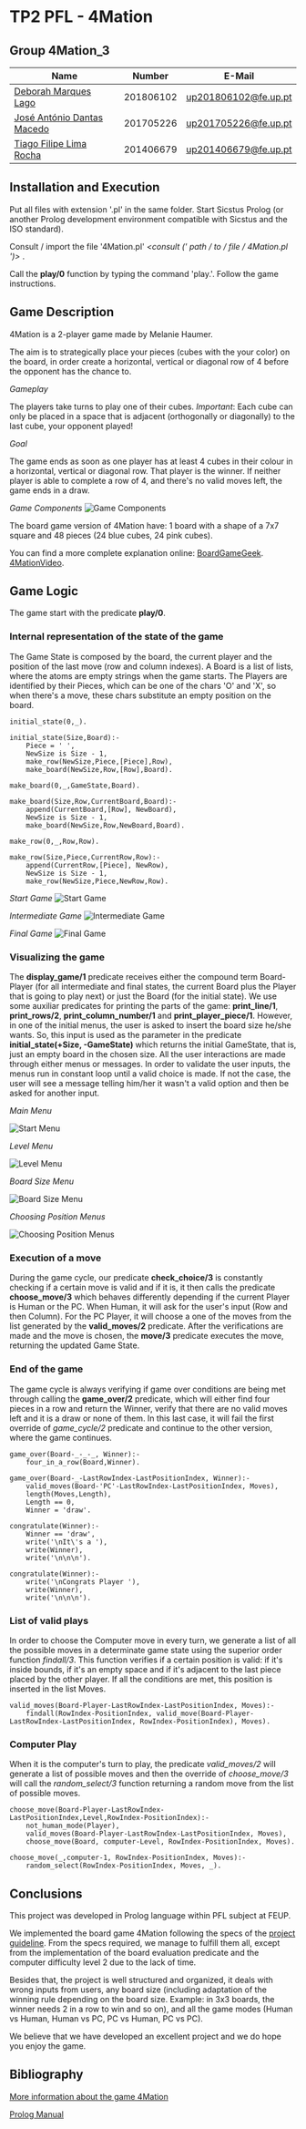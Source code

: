 # TP2 PFL - 4Mation

## Group 4Mation_3

| Name                                                                | Number    | E-Mail               |
| ------------------------------------------------------------------- | --------- | -------------------- |
| [Deborah Marques Lago](mailto:up201806102@up.pt)                    | 201806102 | up201806102@fe.up.pt |
| [José António Dantas Macedo](mailto:up201705226@up.pt)              | 201705226 | up201705226@fe.up.pt |
| [Tiago Filipe Lima Rocha](mailto:up201406679@up.pt)                 | 201406679 | up201406679@fe.up.pt |

## Installation and Execution

  Put all files with extension '.pl' in the same folder.
  Start Sicstus Prolog (or another Prolog development environment compatible with Sicstus and the ISO standard).

  Consult / import the file '4Mation.pl' *<consult (' path / to / file / 4Mation.pl ')>* .
  
  Call the **play/0** function by typing the command 'play.'.
  Follow the game instructions.

## Game Description

4Mation is a 2-player game made by Melanie Haumer.

The aim is to strategically place your pieces (cubes with the your color) on the board, in order create a horizontal, vertical or diagonal row of 4 before the opponent has the chance to.

*Gameplay*

The players take turns to play one of their cubes. *Important*: Each cube can only be placed in a space that is adjacent (orthogonally or diagonally) to the last cube, your opponent played!

*Goal*

The game ends as soon as one player has at least 4 cubes in their colour in a horizontal, vertical or diagonal row.
That player is the winner. If neither player is able to complete a row of 4, and there's no valid moves left, the game ends in a draw.

*Game Components*
![Game Components][ref]

[ref]: ./report/assets/game.jpg "4Mation Components"

The board game version of 4Mation have:
1 board with a shape of a 7x7 square and 48 pieces (24 blue cubes, 24 pink cubes).

You can find a more complete explanation online:
[BoardGameGeek](https://boardgamegeek.com/boardgame/329175/4mation).
[4MationVideo](https://www.youtube.com/watch?v=KFeCxg7BWhM).

## Game Logic

The game start with the predicate **play/0**.

### Internal representation of the state of the game

The Game State is composed by the board, the current player and the position of the last move (row and column indexes).
A Board is a list of lists, where the atoms are empty strings when the game starts. The Players are identified by their Pieces, which can be one of the chars 'O' and 'X', so when there's a move, these chars substitute an empty position on the board.

```
initial_state(0,_).

initial_state(Size,Board):-
    Piece = ' ',
    NewSize is Size - 1,
    make_row(NewSize,Piece,[Piece],Row),
    make_board(NewSize,Row,[Row],Board).

make_board(0,_,GameState,Board).

make_board(Size,Row,CurrentBoard,Board):-
    append(CurrentBoard,[Row], NewBoard),
    NewSize is Size - 1,
    make_board(NewSize,Row,NewBoard,Board).

make_row(0,_,Row,Row).

make_row(Size,Piece,CurrentRow,Row):-
    append(CurrentRow,[Piece], NewRow),
    NewSize is Size - 1,
    make_row(NewSize,Piece,NewRow,Row).
```
*Start Game*
![Start Game][ref2]

[ref2]: ./report/assets/startBoard.png "Start Board"

*Intermediate Game*
![Intermediate Game][ref3]

[ref3]: ./report/assets/intermediateBoard.png "Intermediate Board"

*Final Game*
![Final Game][ref4]

[ref4]: ./report/assets/finalBoard.png "Final Board"

### Visualizing the game

The **display_game/1** predicate receives either the compound term Board-Player (for all intermediate and final states, the current Board plus the Player that is going to play next) or just the Board (for the initial state). We use some auxiliar predicates for printing the parts of the game: **print_line/1**, **print_rows/2**, **print_column_number/1** and **print_player_piece/1**. However, in one of the initial menus, the user is asked to insert the board size he/she wants. So, this input is used as the parameter in the predicate **initial_state(+Size, -GameState)** which returns the initial GameState, that is, just an empty board in the chosen size.
All the user interactions are made through either menus or messages. In order to validate the user inputs, the menus run in constant loop until a valid choice is made. If not the case, the user will see a message telling him/her it wasn't a valid option and then be asked for another input.

*Main Menu*

![Start Menu][ref5]

[ref5]: ./report/assets/mainMenu.png "Start Menu"

*Level Menu*

![Level Menu][ref6]

[ref6]: ./report/assets/levelMenu.png "Level Menu"

*Board Size Menu*

![Board Size Menu][ref7]

[ref7]: ./report/assets/sizeMenu.png "Size Menu"

*Choosing Position Menus*

![Choosing Position Menus][ref8]

[ref8]: .report/assets/chooseRowSpace.png "Choosing Row Menu"


### Execution of a move

During the game cycle, our predicate **check_choice/3** is constantly checking if a certain move is valid and if it is, it then calls the predicate **choose_move/3** which behaves differently depending if the current Player is Human or the PC. When Human, it will ask for the user's input (Row and then Column). For the PC Player, it will choose a one of the moves from the list generated by the **valid_moves/2** predicate.
After the verifications are made and the move is chosen, the **move/3** predicate executes the move, returning the updated Game State.

### End of the game

The game cycle is always verifying if game over conditions are being met through calling the **game_over/2** predicate, which will either find four pieces in a row and return the Winner, verify that there are no valid moves left and it is a draw or none of them. In this last case, it will fail the first override of *game_cycle/2* predicate and continue to the other version, where the game continues.

```
game_over(Board-_-_-_, Winner):-
    four_in_a_row(Board,Winner).

game_over(Board-_-LastRowIndex-LastPositionIndex, Winner):-
    valid_moves(Board-'PC'-LastRowIndex-LastPositionIndex, Moves),
    length(Moves,Length),
    Length == 0,
    Winner = 'draw'.

congratulate(Winner):-
    Winner == 'draw',
    write('\nIt\'s a '),
    write(Winner),
    write('\n\n\n').

congratulate(Winner):-
    write('\nCongrats Player '),
    write(Winner),
    write('\n\n\n').
```


### List of valid plays

In order to choose the Computer move in every turn, we generate a list of all the possible moves in a determinate game state using the superior order function *findall/3*. This function verifies if a certain position is valid: if it's inside bounds, if it's an empty space and if it's adjacent to the last piece placed by the other player. If all the conditions are met, this position is inserted in the list Moves.

```
valid_moves(Board-Player-LastRowIndex-LastPositionIndex, Moves):-
    findall(RowIndex-PositionIndex, valid_move(Board-Player-LastRowIndex-LastPositionIndex, RowIndex-PositionIndex), Moves).
```

### Computer Play

When it is the computer's turn to play, the predicate *valid_moves/2* will generate a list of possible moves and then the override of *choose_move/3* will call the *random_select/3* function returning a random move from the list of possible moves.

```
choose_move(Board-Player-LastRowIndex-LastPositionIndex,Level,RowIndex-PositionIndex):-
    not_human_mode(Player),
    valid_moves(Board-Player-LastRowIndex-LastPositionIndex, Moves),
    choose_move(Board, computer-Level, RowIndex-PositionIndex, Moves).

choose_move(_,computer-1, RowIndex-PositionIndex, Moves):-
    random_select(RowIndex-PositionIndex, Moves, _).
```

## Conclusions

This project was developed in Prolog language within PFL subject at FEUP.

We implemented the board game 4Mation following the specs of the [project guideline](https://moodle.up.pt/pluginfile.php/141752/mod_resource/content/1/TP2%20-%20Enunciado.pdf). From the specs required, we manage to fulfill them all, except from the implementation of the board evaluation predicate and the computer difficulty level 2 due to the lack of time.

Besides that, the project is well structured and organized, it deals with wrong inputs from users, any board size (including adaptation of the winning rule depending on the board size. Example: in 3x3 boards, the winner needs 2 in a row to win and so on), and all the game modes (Human vs Human, Human vs PC, PC vs Human, PC vs PC).

We believe that we have developed an excellent project and we do hope you enjoy the game.

## Bibliography

[More information about the game 4Mation](https://boardgamegeek.com/boardgame/329175/4mation)

[Prolog Manual](https://www.swi-prolog.org/pldoc/doc_for?object=manual)
